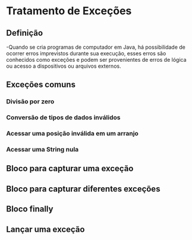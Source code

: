 
# Tratamento de Exceções

## Definição

-Quando se cria programas de computador em Java, há possibilidade de ocorrer erros imprevistos durante sua execução, esses erros são conhecidos como exceções e podem ser provenientes de erros de lógica ou acesso a dispositivos ou arquivos externos.

## Exceções comuns

### Divisão por zero

### Conversão de tipos de dados inválidos

### Acessar uma posição inválida em um arranjo

### Acessar uma String nula

## Bloco para capturar uma exceção

## Bloco para capturar diferentes exceções

## Bloco finally

## Lançar uma exceção
